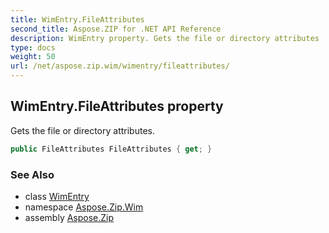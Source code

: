 ```yaml
---
title: WimEntry.FileAttributes
second_title: Aspose.ZIP for .NET API Reference
description: WimEntry property. Gets the file or directory attributes
type: docs
weight: 50
url: /net/aspose.zip.wim/wimentry/fileattributes/
---
```

## WimEntry.FileAttributes property

Gets the file or directory attributes.

```csharp
public FileAttributes FileAttributes { get; }
```

### See Also

* class [WimEntry](../)
* namespace [Aspose.Zip.Wim](../../wimentry/)
* assembly [Aspose.Zip](../../../)



